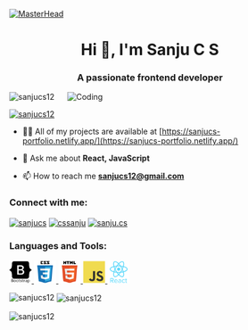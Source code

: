 [![MasterHead](https://i0.wp.com/plopdo.com/wp-content/uploads/2021/07/Screenshot-1.png?resize=1210%2C642&ssl=1)](https://rishavchanda.io)
<h1 align="center">Hi 👋, I'm Sanju C S</h1>
<h3 align="center">A passionate frontend developer</h3>
<img align="right" alt="Coding" width="400" src="https://camo.githubusercontent.com/5ddf73ad3a205111cf8c686f687fc216c2946a75005718c8da5b837ad9de78c9/68747470733a2f2f7468756d62732e6766796361742e636f6d2f4576696c4e657874446576696c666973682d736d616c6c2e676966"/>
<p align="left"> <img src="https://komarev.com/ghpvc/?username=sanjucs12&label=Profile%20views&color=0e75b6&style=flat" alt="sanjucs12" /> </p>

<p align="left"> <a href="https://github.com/ryo-ma/github-profile-trophy"><img src="https://github-profile-trophy.vercel.app/?username=sanjucs12" alt="sanjucs12" /></a> </p>

- 👨‍💻 All of my projects are available at [https://sanjucs-portfolio.netlify.app/](https://sanjucs-portfolio.netlify.app/)

- 💬 Ask me about **React, JavaScript**

- 📫 How to reach me **sanjucs12@gmail.com**

<h3 align="left">Connect with me:</h3>
<p align="left">
<a href="https://linkedin.com/in/sanjucs" target="blank"><img align="center" src="https://raw.githubusercontent.com/rahuldkjain/github-profile-readme-generator/master/src/images/icons/Social/linked-in-alt.svg" alt="sanjucs" height="30" width="40" /></a>
<a href="https://fb.com/cssanju" target="blank"><img align="center" src="https://raw.githubusercontent.com/rahuldkjain/github-profile-readme-generator/master/src/images/icons/Social/facebook.svg" alt="cssanju" height="30" width="40" /></a>
<a href="https://instagram.com/sanju.cs" target="blank"><img align="center" src="https://raw.githubusercontent.com/rahuldkjain/github-profile-readme-generator/master/src/images/icons/Social/instagram.svg" alt="sanju.cs" height="30" width="40" /></a>
</p>

<h3 align="left">Languages and Tools:</h3>
<p align="left"> <a href="https://getbootstrap.com" target="_blank" rel="noreferrer"> <img src="https://raw.githubusercontent.com/devicons/devicon/master/icons/bootstrap/bootstrap-plain-wordmark.svg" alt="bootstrap" width="40" height="40"/> </a> <a href="https://www.w3schools.com/css/" target="_blank" rel="noreferrer"> <img src="https://raw.githubusercontent.com/devicons/devicon/master/icons/css3/css3-original-wordmark.svg" alt="css3" width="40" height="40"/> </a> <a href="https://www.w3.org/html/" target="_blank" rel="noreferrer"> <img src="https://raw.githubusercontent.com/devicons/devicon/master/icons/html5/html5-original-wordmark.svg" alt="html5" width="40" height="40"/> </a> <a href="https://developer.mozilla.org/en-US/docs/Web/JavaScript" target="_blank" rel="noreferrer"> <img src="https://raw.githubusercontent.com/devicons/devicon/master/icons/javascript/javascript-original.svg" alt="javascript" width="40" height="40"/> </a> <a href="https://reactjs.org/" target="_blank" rel="noreferrer"> <img src="https://raw.githubusercontent.com/devicons/devicon/master/icons/react/react-original-wordmark.svg" alt="react" width="40" height="40"/> </a> </p>

<p><img align="left" src="https://github-readme-stats.vercel.app/api/top-langs?username=sanjucs12&show_icons=true&locale=en&layout=compact" alt="sanjucs12" /></p>

<p>&nbsp;<img align="center" src="https://github-readme-stats.vercel.app/api?username=sanjucs12&show_icons=true&locale=en" alt="sanjucs12" /></p>

<p><img align="center" src="https://github-readme-streak-stats.herokuapp.com/?user=sanjucs12&" alt="sanjucs12" /></p>
